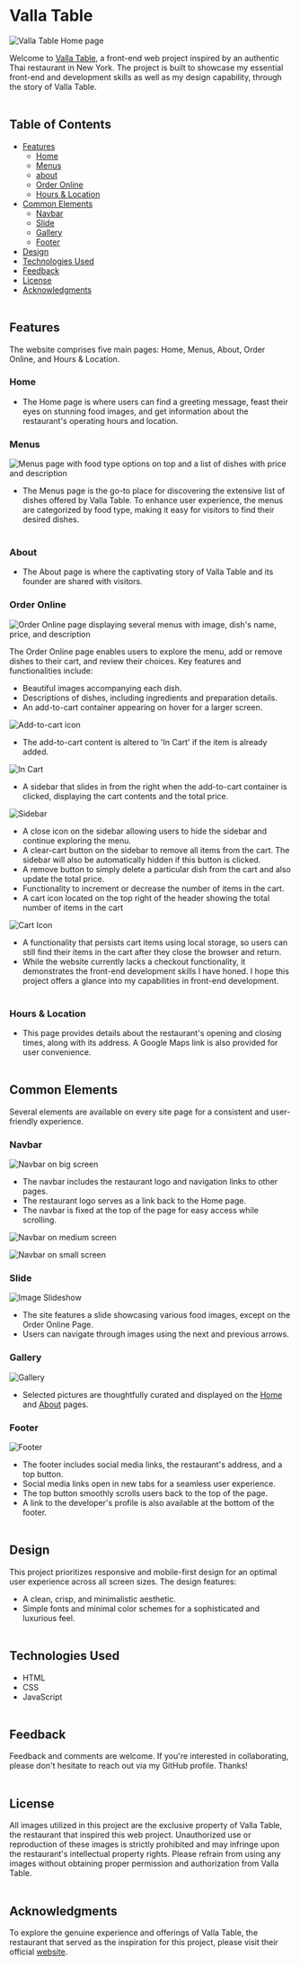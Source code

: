 # Valla Table

![Valla Table Home page](https://res.cloudinary.com/dnc7potxo/image/upload/v1696515281/ReadMe-Images/Valla-Table/Home_kjttku.jpg) <br>

Welcome to [Valla Table](https://valla-table-su-t.netlify.app/), a front-end web project inspired by an authentic Thai restaurant in New York. The project is built to showcase my essential front-end and development skills as well as my design capability, through the story of Valla Table. <br><br>

## Table of Contents

- [Features](#features)
  - [Home](#home)
  - [Menus](#menus)
  - [about](#about)
  - [Order Online](#order-online)
  - [Hours & Location](#hours-and-location)
- [Common Elements](#common-elements)
  - [Navbar](#navbar)
  - [Slide](#slide)
  - [Gallery](#gallery)
  - [Footer](#footer)
- [Design](#design)
- [Technologies Used](#technologies-used)
- [Feedback](#comments)
- [License](#license)
- [Acknowledgments](#acknowledgments)
  <br><br>

## Features <a name='features'></a>

The website comprises five main pages: Home, Menus, About, Order Online, and Hours & Location.

### Home <a name='home'></a>

- The Home page is where users can find a greeting message, feast their eyes on stunning food images, and get information about the restaurant's operating hours and location.

### Menus <a name='menus'></a>

![Menus page with food type options on top and a list of dishes with price and description](https://res.cloudinary.com/dnc7potxo/image/upload/v1696513079/ReadMe-Images/Valla-Table/Menus_yepjfw.png) <br>

- The Menus page is the go-to place for discovering the extensive list of dishes offered by Valla Table. To enhance user experience, the menus are categorized by food type, making it easy for visitors to find their desired dishes. <br><br>

### About <a name='about'></a>

- The About page is where the captivating story of Valla Table and its founder are shared with visitors.

### Order Online <a name='order-online'></a>

![Order Online page displaying several menus with image, dish's name, price, and description](https://res.cloudinary.com/dnc7potxo/image/upload/v1696513085/ReadMe-Images/Valla-Table/Order_kncxwd.png) <br>

The Order Online page enables users to explore the menu, add or remove dishes to their cart, and review their choices. Key features and functionalities include:

- Beautiful images accompanying each dish.
- Descriptions of dishes, including ingredients and preparation details.
- An add-to-cart container appearing on hover for a larger screen.

![Add-to-cart icon](https://res.cloudinary.com/dnc7potxo/image/upload/v1699541371/ReadMe-Images/Valla-Table/Add_to_Cart_qk33cv.png)<br>

- The add-to-cart content is altered to 'In Cart' if the item is already added.

![In Cart](https://res.cloudinary.com/dnc7potxo/image/upload/v1699541372/ReadMe-Images/Valla-Table/In_Cart_eoyezv.png)

- A sidebar that slides in from the right when the add-to-cart container is clicked, displaying the cart contents and the total price.

![Sidebar](https://res.cloudinary.com/dnc7potxo/image/upload/v1699540819/ReadMe-Images/Valla-Table/Cart_wrvttt.png)<br>

- A close icon on the sidebar allowing users to hide the sidebar and continue exploring the menu.
- A clear-cart button on the sidebar to remove all items from the cart. The sidebar will also be automatically hidden if this button is clicked.
- A remove button to simply delete a particular dish from the cart and also update the total price.
- Functionality to increment or decrease the number of items in the cart.
- A cart icon located on the top right of the header showing the total number of items in the cart

![Cart Icon](https://res.cloudinary.com/dnc7potxo/image/upload/v1699541371/ReadMe-Images/Valla-Table/Cart_Icon_dosycb.png)<br>

- A functionality that persists cart items using local storage, so users can still find their items in the cart after they close the browser and return.
- While the website currently lacks a checkout functionality, it demonstrates the front-end development skills I have honed. I hope this project offers a glance into my capabilities in front-end development. <br><br>

### Hours & Location <a name='hours-and-location'></a>

- This page provides details about the restaurant's opening and closing times, along with its address. A Google Maps link is also provided for user convenience. <br><br>

## Common Elements <a name='common-elements'></a>

Several elements are available on every site page for a consistent and user-friendly experience.

### Navbar <a name='navbar'></a>

![Navbar on big screen](https://res.cloudinary.com/dnc7potxo/image/upload/v1699542520/ReadMe-Images/Valla-Table/Navbar_-_Big_Screen_wemeka.png)<br>

- The navbar includes the restaurant logo and navigation links to other pages.
- The restaurant logo serves as a link back to the Home page.
- The navbar is fixed at the top of the page for easy access while scrolling.

![Navbar on medium screen](https://res.cloudinary.com/dnc7potxo/image/upload/v1699542521/ReadMe-Images/Valla-Table/Navbar_-_Mid_Screen_cljryq.png)<br>

![Navbar on small screen](https://res.cloudinary.com/dnc7potxo/image/upload/v1699542911/ReadMe-Images/Valla-Table/Navbar_-_Small_Screen_vhv8lb.png)<br>

### Slide <a name='slide'></a>

![Image Slideshow](https://res.cloudinary.com/dnc7potxo/image/upload/v1699543064/ReadMe-Images/Valla-Table/Slide_cc88mj.png)<br>

- The site features a slide showcasing various food images, except on the Order Online Page.
- Users can navigate through images using the next and previous arrows.

### Gallery <a name='gallery'></a>

![Gallery](https://res.cloudinary.com/dnc7potxo/image/upload/v1699542520/ReadMe-Images/Valla-Table/Gallery_odag7t.png)<br>

- Selected pictures are thoughtfully curated and displayed on the [Home](#home) and [About](#about) pages.

### Footer <a name='footer'></a>

![Footer](https://res.cloudinary.com/dnc7potxo/image/upload/v1699542520/ReadMe-Images/Valla-Table/Footer_e12nb9.png)<br>

- The footer includes social media links, the restaurant's address, and a top button.
- Social media links open in new tabs for a seamless user experience.
- The top button smoothly scrolls users back to the top of the page.
- A link to the developer's profile is also available at the bottom of the footer. <br><br>

## Design <a name='design'></a>

This project prioritizes responsive and mobile-first design for an optimal user experience across all screen sizes. The design features:

- A clean, crisp, and minimalistic aesthetic.
- Simple fonts and minimal color schemes for a sophisticated and luxurious feel. <br><br>

## Technologies Used <a name='technologies-used'></a>

- HTML
- CSS
- JavaScript <br><br>

## Feedback <a name='comments'></a>

Feedback and comments are welcome. If you're interested in collaborating, please don't hesitate to reach out via my GitHub profile. Thanks! <br><br>

## License <a name='license'></a>

All images utilized in this project are the exclusive property of Valla Table, the restaurant that inspired this web project. Unauthorized use or reproduction of these images is strictly prohibited and may infringe upon the restaurant's intellectual property rights. Please refrain from using any images without obtaining proper permission and authorization from Valla Table. <br><br>

## Acknowledgments <a name='acknowledgments'></a>

To explore the genuine experience and offerings of Valla Table, the restaurant that served as the inspiration for this project, please visit their official [website](https://www.vallatable.com/). <br><br>
